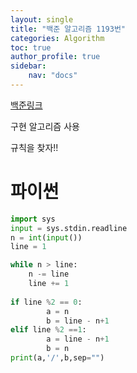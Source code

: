 ```yaml
---
layout: single
title: "백준 알고리즘 1193번"
categories: Algorithm
toc: true
author_profile: true
sidebar:
    nav: "docs"
---
```


[백준링크](https://www.acmicpc.net/problem/1193)

구현 알고리즘 사용
<p>
규칙을 찾자!!

# 파이썬
```python
import sys
input = sys.stdin.readline
n = int(input())
line = 1

while n > line:
    n -= line
    line += 1
   
if line %2 == 0:
        a = n
        b = line - n+1
elif line %2 ==1:
        a = line - n+1
        b = n
print(a,'/',b,sep="")
```
